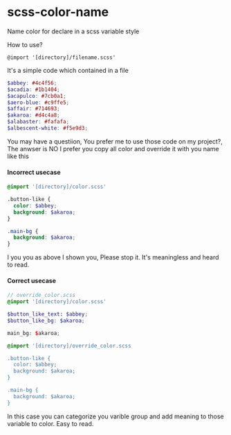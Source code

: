# scss-color-name
Name color for declare in a scss variable style

How to use? 
```
@import '[directory]/filename.scss'
```


It's a simple code which contained in a file

```scss
$abbey: #4c4f56;
$acadia: #1b1404;
$acapulco: #7cb0a1;
$aero-blue: #c9ffe5;
$affair: #714693;
$akaroa: #d4c4a8;
$alabaster: #fafafa;
$albescent-white: #f5e9d3;
```

You may have a questiion, You prefer me to use those code on my project?, The anwser is NO I prefer you copy all color and override it with you name like this 

#### Incorrect usecase
```scss
@import '[directory]/color.scss'

.button-like { 
  color: $abbey;
  background: $akaroa;
}

.main-bg { 
  background: $akaroa;
}
```

I you you as above I shown you, Please stop it. It's meaningless and heard to read.

#### Correct usecase 

```scss
// override_color.scss
@import '[directory]/color.scss'

$button_like_text: $abbey;
$button_like_bg: $akaroa;

main_bg: $akaroa;
```


```scss
@import '[directory]/override_color.scss

.button-like { 
  color: $abbey;
  background: $akaroa;
}

.main-bg { 
  background: $akaroa;
}
```

In this case you can categorize you varible group and add meaning to those variable to color. Easy to read.
